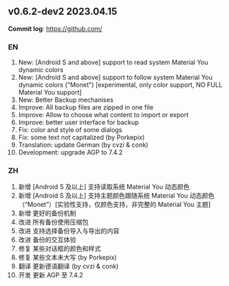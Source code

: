 ## **v0.6.2-dev2 2023.04.15**

**Commit log**: https://github.com/

### EN
1. New: [Android S and above] support to read system Material You dynamic colors 
2. New: [Android S and above] support to follow system Material You dynamic colors ("Monet") [experimental, only color support, NO FULL Material You support]
3. New: Better Backup mechanises
4. Improve: All backup files are zipped in one file
5. Improve: Allow to choose what content to import or export
6. Improve: better user interface for backup
7. Fix: color and style of some dialogs
8. Fix: some text not capitalized (by Porkepix)
9. Translation: update German (by cvzi & conk)
10. Development: upgrade AGP to 7.4.2


### ZH
1. 新增 [Android S 及以上] 支持读取系统 Material You 动态颜色
2. 新增 [Android S 及以上] 支持主题颜色跟随系统 Material You 动态颜色（“Monet”）[实验性支持，仅颜色支持，非完整的 Material You 主题]
3. 新增 更好的备份机制
4. 改进 所有备份使用压缩包
5. 改进 支持选择备份导入与导出的内容
6. 改进 备份的交互体验
7. 修复 某些对话框的颜色和样式
8. 修复 某些文本未大写 (by Porkepix)
9. 翻译 更新德语翻译 (by cvzi & conk)
10. 开发 更新 AGP 至 7.4.2


